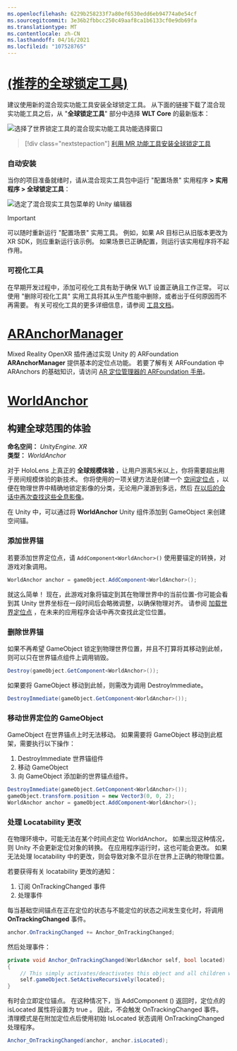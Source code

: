 ```yaml
---
ms.openlocfilehash: 6229b258233f7a80ef6530edd6eb94774a0e54cf
ms.sourcegitcommit: 3e36b2fbbcc250c49aaf8ca1b6133cf0e9db69fa
ms.translationtype: MT
ms.contentlocale: zh-CN
ms.lasthandoff: 04/16/2021
ms.locfileid: "107528765"
---
```

# <a name="world-locking-tools-recommended"></a>[ (推荐的全球锁定工具) ](#tab/wlt)

建议使用新的混合现实功能工具安装全球锁定工具。 从下面的链接下载了混合现实功能工具之后，从 "**全球锁定工具**" 部分中选择 **WLT Core** 的最新版本：

![选择了世界锁定工具的混合现实功能工具功能选择窗口](../../images/spatial-anchors-setup-img-01.png)

> [!div class="nextstepaction"]
> [利用 MR 功能工具安装全球锁定工具](../../welcome-to-mr-feature-tool.md)

### <a name="automated-setup"></a>自动安装

当你的项目准备就绪时，请从混合现实工具包中运行 "配置场景" 实用程序 **> 实用程序 > 全球锁定工具**：

![选定了混合现实工具包菜单的 Unity 编辑器](../../images/world-locking-configuration-img-01.jpeg)

> [!IMPORTANT]
> 可以随时重新运行 "配置场景" 实用工具。 例如，如果 AR 目标已从旧版本更改为 XR SDK，则应重新运行该示例。 如果场景已正确配置，则运行该实用程序将不起作用。

### <a name="visualizers"></a>可视化工具

在早期开发过程中，添加可视化工具有助于确保 WLT 设置正确且工作正常。 可以使用 "删除可视化工具" 实用工具将其从生产性能中删除，或者出于任何原因而不再需要。 有关可视化工具的更多详细信息，请参阅 [工具文档](https://microsoft.github.io/MixedReality-WorldLockingTools-Unity/DocGen/Documentation/HowTos/Tools.html#visualizers)。

# <a name="aranchormanager"></a>[ARAnchorManager](#tab/anchorstore)

Mixed Reality OpenXR 插件通过实现 Unity 的 ARFoundation **ARAnchorManager** 提供基本的定位点功能。 若要了解有关 ARFoundation 中 ARAnchors 的基础知识，请访问 [AR 定位管理器的 ARFoundation 手册](https://docs.unity3d.com/Packages/com.unity.xr.arfoundation@4.1/manual/anchor-manager.html)。 

# <a name="worldanchor"></a>[WorldAnchor](#tab/worldanchor)

## <a name="building-a-world-scale-experience"></a>构建全球范围的体验

**命名空间：** *UnityEngine. XR*<br>
**类型：** *WorldAnchor*

对于 HoloLens 上真正的 **全球规模体验** ，让用户游离5米以上，你将需要超出用于房间规模体验的新技术。 你将使用的一项关键方法是创建一个 [空间定位点](../../../../design/coordinate-systems.md#spatial-anchors) ，以便在物理世界中精确地锁定影像的分类，无论用户漫游到多远，然后 [在以后的会话中再次查找这些全息影像](../../../../design/coordinate-systems.md#spatial-anchor-persistence)。

在 Unity 中，可以通过将 **WorldAnchor** Unity 组件添加到 GameObject 来创建空间锚。

### <a name="adding-a-world-anchor"></a>添加世界锚

若要添加世界定位点，请 `AddComponent<WorldAnchor>()` 使用要锚定的转换，对游戏对象调用。

```cs
WorldAnchor anchor = gameObject.AddComponent<WorldAnchor>();
```

就这么简单！ 现在，此游戏对象将锚定到其在物理世界中的当前位置-你可能会看到其 Unity 世界坐标在一段时间后会略微调整，以确保物理对齐。 请参阅 [加载世界定位点](#loading-a-worldanchor) ，在未来的应用程序会话中再次查找此定位位置。

### <a name="removing-a-world-anchor"></a>删除世界锚

如果不再希望 GameObject 锁定到物理世界位置，并且不打算将其移动到此帧，则可以只在世界锚点组件上调用销毁。

```cs
Destroy(gameObject.GetComponent<WorldAnchor>());
```

如果要将 GameObject 移动到此帧，则需改为调用 DestroyImmediate。

```cs
DestroyImmediate(gameObject.GetComponent<WorldAnchor>());
```

### <a name="moving-a-world-anchored-gameobject"></a>移动世界定位的 GameObject

GameObject 在世界锚点上时无法移动。 如果需要将 GameObject 移动到此框架，需要执行以下操作：

1. DestroyImmediate 世界锚组件
2. 移动 GameObject
3. 向 GameObject 添加新的世界锚点组件。

```cs
DestroyImmediate(gameObject.GetComponent<WorldAnchor>());
gameObject.transform.position = new Vector3(0, 0, 2);
WorldAnchor anchor = gameObject.AddComponent<WorldAnchor>();
```

### <a name="handling-locatability-changes"></a>处理 Locatability 更改

在物理环境中，可能无法在某个时间点定位 WorldAnchor。 如果出现这种情况，则 Unity 不会更新定位对象的转换。 在应用程序运行时，这也可能会更改。 如果无法处理 locatability 中的更改，则会导致对象不显示在世界上正确的物理位置。

若要获得有关 locatability 更改的通知：

1. 订阅 OnTrackingChanged 事件
2. 处理事件

每当基础空间锚点在正在定位的状态与不能定位的状态之间发生变化时，将调用 **OnTrackingChanged** 事件。

```cs
anchor.OnTrackingChanged += Anchor_OnTrackingChanged;
```

然后处理事件：

```cs
private void Anchor_OnTrackingChanged(WorldAnchor self, bool located)
{
    // This simply activates/deactivates this object and all children when tracking changes
    self.gameObject.SetActiveRecursively(located);
}
```

有时会立即定位锚点。 在这种情况下，当 AddComponent () 返回时，定位点的 isLocated 属性将设置为 true <WorldAnchor> 。 因此，不会触发 OnTrackingChanged 事件。 清理模式是在附加定位点后使用初始 IsLocated 状态调用 OnTrackingChanged 处理程序。

```cs
Anchor_OnTrackingChanged(anchor, anchor.isLocated);
```